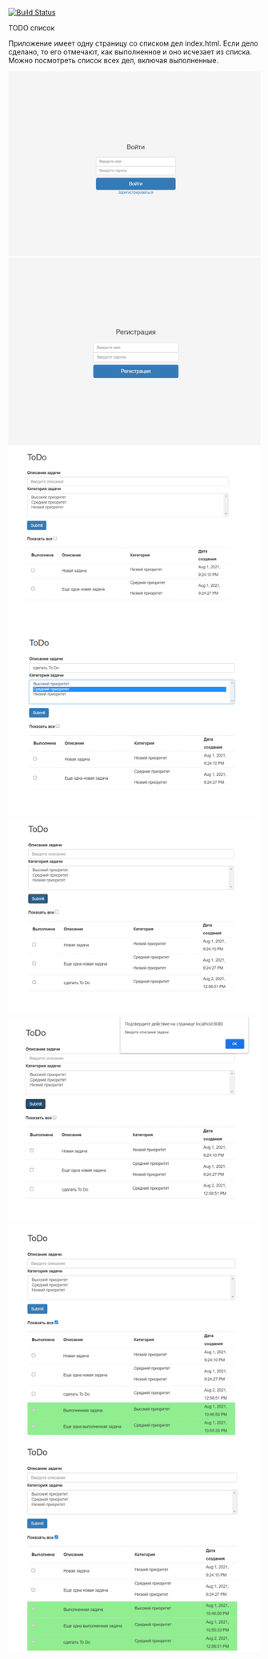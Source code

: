 [![Build Status](https://travis-ci.com/iudini/job4j_todo.svg?branch=main)](https://travis-ci.com/iudini/job4j_todo)

TODO список

Приложение имеет одну страницу со списком дел index.html.
Если дело сделано, то его отмечают, как выполненное и оно исчезает из списка.
Можно посмотреть список всех дел, включая выполненные.

![ScreenShot](./images/7.png)
![ScreenShot](./images/8.png)
![ScreenShot](./images/1.png)
![ScreenShot](./images/2.png)
![ScreenShot](./images/3.png)
![ScreenShot](./images/4.png)
![ScreenShot](./images/5.png)
![ScreenShot](./images/6.png)